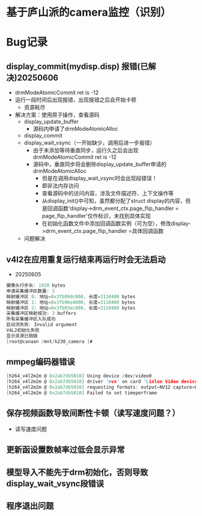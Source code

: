 # 基于庐山派的camera监控（识别）



# Bug记录
## display_commit(mydisp.disp) 报错(已解决)20250606
- drmModeAtomicCommit ret is -12
- 运行一段时间后出现报错，出现报错之后会开始卡顿
    - 资源耗尽
- 解决方案：使用原子操作，查看源码
    - display_update_buffer
        - 源码内申请了drmModeAtomicAlloc
    - display_commit
    - display_wait_vsync（一开始缺少，调用后进一步报错）
        - 由于未添加等待垂直同步，运行久之后会出现drmModeAtomicCommit ret is -12
        - 源码中，垂直同步将会删除display_update_buffer申请的drmModeAtomicAlloc
            - 但是在调用display_wait_vsync时会出现段错误！
            - 即非法内存访问
            - 查看源码中的访问内容，涉及文件描述符、上下文操作等
            - 从display_init()中可知，虽然都分配了struct display的内容，但是回调函数'display->drm_event_ctx.page_flip_handler = page_flip_handler'仅作标识，未找到具体实现
            - 在初始化函数文件中添加回调函数实例（可为空），修改display->drm_event_ctx.page_flip_handler =具体回调函数
    - 问题解决


## v4l2在应用重复运行结束再运行时会无法启动
- 20250605
```c
摄像头行步长: 1920 bytes
申请采集缓冲区数量: 3
映射缓冲区 0: 地址=0x3fb99dc000, 长度=3110400 bytes
映射缓冲区 1: 地址=0x3fb96e4000, 长度=3110400 bytes
映射缓冲区 2: 地址=0x3fb93ec000, 长度=3110400 bytes
采集缓冲区映射成功: 3 buffers
所有采集缓冲区入队成功
启动流失败: Invalid argument
V4L2初始化失败
显示资源已销毁
[root@canaan /mnt/k230_camera ]#
```
## mmpeg编码器错误
```c
[h264_v4l2m2m @ 0x2ab7db5010] Using device /dev/video0
[h264_v4l2m2m @ 0x2ab7db5010] driver 'mvx' on card 'Linlon Video device' in mplane mode
[h264_v4l2m2m @ 0x2ab7db5010] requesting formats: output=NV12 capture=H264
[h264_v4l2m2m @ 0x2ab7db5010] Failed to set timeperframe
```
## 保存视频函数导致间断性卡顿（读写速度问题？）
- 读写速度问题

## 更新函设置数帧率过低会显示异常

## 模型导入不能先于drm初始化，否则导致display_wait_vsync段错误

## 程序退出问题
